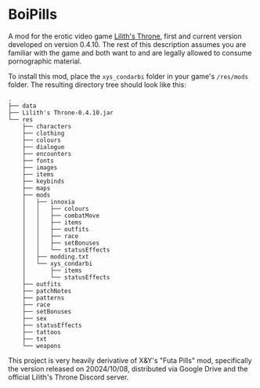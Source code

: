# BoiPills
A mod for the erotic video game [Lilith's Throne](https://github.com/Innoxia/liliths-throne-public), first and current version developed on version 0.4.10. The rest of this description assumes you are familiar with the game and both want to and are legally allowed to consume pornographic material.

To install this mod, place the `xys_condarbi` folder in your game's `/res/mods` folder. The resulting directory tree should look like this:
```
.
├── data
├── Lilith's Throne-0.4.10.jar
└── res
    ├── characters
    ├── clothing
    ├── colours
    ├── dialogue
    ├── encounters
    ├── fonts
    ├── images
    ├── items
    ├── keybinds
    ├── maps
    ├── mods
    │   ├── innoxia
    │   │   ├── colours
    │   │   ├── combatMove
    │   │   ├── items
    │   │   ├── outfits
    │   │   ├── race
    │   │   ├── setBonuses
    │   │   └── statusEffects
    │   ├── modding.txt
    │   └── xys_condarbi
    │       ├── items
    │       └── statusEffects
    ├── outfits
    ├── patchNotes
    ├── patterns
    ├── race
    ├── setBonuses
    ├── sex
    ├── statusEffects
    ├── tattoos
    ├── txt
    └── weapons
```




This project is very heavily derivative of X&Y's "Futa Pills" mod, specifically the version released on 20024/10/08, distributed via Google Drive and the official Lilith's Throne Discord server.
